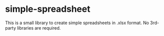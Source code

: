 # simple-spreadsheet

This is a small library to create simple spreadsheets in .xlsx format.  No 3rd-party libraries are required.

